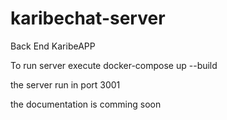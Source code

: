 # karibechat-server
Back End KaribeAPP

To run server execute
docker-compose up --build

the server run in port 3001

the documentation is comming soon

